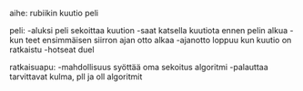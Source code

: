 aihe: rubiikin kuutio peli

peli:
-aluksi peli sekoittaa kuution
-saat katsella kuutiota ennen pelin alkua
-kun teet ensimmäisen siirron ajan otto alkaa
-ajanotto loppuu kun kuutio on ratkaistu
-hotseat duel

ratkaisuapu:
-mahdollisuus syöttää oma sekoitus algoritmi
-palauttaa tarvittavat kulma, pll ja oll algoritmit 